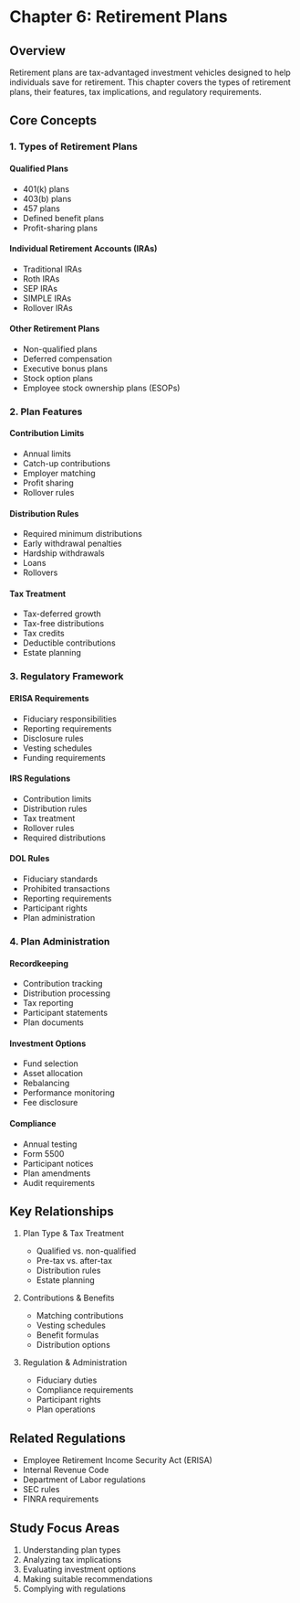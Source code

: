# Chapter 6: Retirement Plans

## Overview
Retirement plans are tax-advantaged investment vehicles designed to help individuals save for retirement. This chapter covers the types of retirement plans, their features, tax implications, and regulatory requirements.

## Core Concepts

### 1. Types of Retirement Plans
#### Qualified Plans
- 401(k) plans
- 403(b) plans
- 457 plans
- Defined benefit plans
- Profit-sharing plans

#### Individual Retirement Accounts (IRAs)
- Traditional IRAs
- Roth IRAs
- SEP IRAs
- SIMPLE IRAs
- Rollover IRAs

#### Other Retirement Plans
- Non-qualified plans
- Deferred compensation
- Executive bonus plans
- Stock option plans
- Employee stock ownership plans (ESOPs)

### 2. Plan Features
#### Contribution Limits
- Annual limits
- Catch-up contributions
- Employer matching
- Profit sharing
- Rollover rules

#### Distribution Rules
- Required minimum distributions
- Early withdrawal penalties
- Hardship withdrawals
- Loans
- Rollovers

#### Tax Treatment
- Tax-deferred growth
- Tax-free distributions
- Tax credits
- Deductible contributions
- Estate planning

### 3. Regulatory Framework
#### ERISA Requirements
- Fiduciary responsibilities
- Reporting requirements
- Disclosure rules
- Vesting schedules
- Funding requirements

#### IRS Regulations
- Contribution limits
- Distribution rules
- Tax treatment
- Rollover rules
- Required distributions

#### DOL Rules
- Fiduciary standards
- Prohibited transactions
- Reporting requirements
- Participant rights
- Plan administration

### 4. Plan Administration
#### Recordkeeping
- Contribution tracking
- Distribution processing
- Tax reporting
- Participant statements
- Plan documents

#### Investment Options
- Fund selection
- Asset allocation
- Rebalancing
- Performance monitoring
- Fee disclosure

#### Compliance
- Annual testing
- Form 5500
- Participant notices
- Plan amendments
- Audit requirements

## Key Relationships
1. Plan Type & Tax Treatment
   - Qualified vs. non-qualified
   - Pre-tax vs. after-tax
   - Distribution rules
   - Estate planning

2. Contributions & Benefits
   - Matching contributions
   - Vesting schedules
   - Benefit formulas
   - Distribution options

3. Regulation & Administration
   - Fiduciary duties
   - Compliance requirements
   - Participant rights
   - Plan operations

## Related Regulations
- Employee Retirement Income Security Act (ERISA)
- Internal Revenue Code
- Department of Labor regulations
- SEC rules
- FINRA requirements

## Study Focus Areas
1. Understanding plan types
2. Analyzing tax implications
3. Evaluating investment options
4. Making suitable recommendations
5. Complying with regulations 